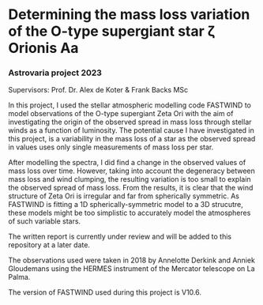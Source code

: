 # Determining the mass loss variation of the O-type supergiant star ζ Orionis Aa
### Astrovaria project 2023

Supervisors: Prof. Dr. Alex de Koter & Frank Backs MSc

In this project, I used the stellar atmospheric modelling code FASTWIND to model observations of the O-type supergiant Zeta Ori with the aim of investigating the origin of the observed spread in mass loss through stellar winds as a function of luminosity. The potential cause I have investigated in this project, is a variability in the mass loss of a star as the observed spread in values uses only single measurements of mass loss per star.

After modelling the spectra, I did find a change in the observed values of mass loss over time. However, taking into account the degeneracy between mass loss and wind clumping, the resulting variation is too small to explain the observed spread of mass loss. From the results, it is clear that the wind structure of Zeta Ori is irregular and far from spherically symmetric. As FASTWIND is fitting a 1D spherically-symmetric model to a 3D strucutre, these models might be too simplistic to accurately model the atmospheres of such variable stars.

The written report is currently under review and will be added to this repository at a later date.

The observations used were taken in 2018 by Annelotte Derkink and Anniek Gloudemans using the HERMES instrument of the Mercator telescope on La Palma.

The version of FASTWIND used during this project is V10.6.
